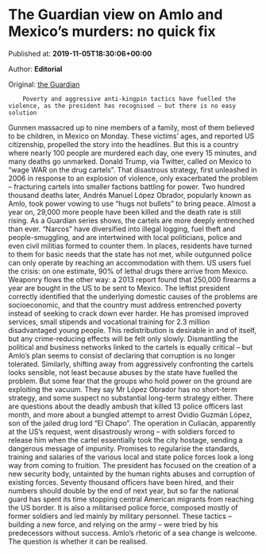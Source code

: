 
# The Guardian view on Amlo and Mexico’s murders: no quick fix

Published at: **2019-11-05T18:30:06+00:00**

Author: **Editorial**

Original: [the Guardian](https://www.theguardian.com/commentisfree/2019/nov/05/the-guardian-view-on-amlo-and-mexicos-murders-no-quick-fix)


        Poverty and aggressive anti-kingpin tactics have fuelled the violence, as the president has recognised – but there is no easy solution
      
Gunmen massacred up to nine members of a family, most of them believed to be children, in Mexico on Monday. These victims’ ages, and reported US citizenship, propelled the story into the headlines. But this is a country where nearly 100 people are murdered each day, one every 15 minutes, and many deaths go unmarked.
Donald Trump, via Twitter, called on Mexico to “wage WAR on the drug cartels”. That disastrous strategy, first unleashed in 2006 in response to an explosion of violence, only exacerbated the problem – fracturing cartels into smaller factions battling for power. Two hundred thousand deaths later, Andrés Manuel López Obrador, popularly known as Amlo, took power vowing to use “hugs not bullets” to bring peace.
Almost a year on, 29,000 more people have been killed and the death rate is still rising. As a Guardian series shows, the cartels are more deeply entrenched than ever. “Narcos” have diversified into illegal logging, fuel theft and people-smuggling, and are intertwined with local politicians, police and even civil militias formed to counter them. In places, residents have turned to them for basic needs that the state has not met, while outgunned police can only operate by reaching an accommodation with them. US users fuel the crisis: on one estimate, 90% of lethal drugs there arrive from Mexico. Weaponry flows the other way: a 2013 report found that 250,000 firearms a year are bought in the US to be sent to Mexico.
The leftist president correctly identified that the underlying domestic causes of the problems are socioeconomic, and that the country must address entrenched poverty instead of seeking to crack down ever harder. He has promised improved services, small stipends and vocational training for 2.3 million disadvantaged young people. This redistribution is desirable in and of itself, but any crime-reducing effects will be felt only slowly. Dismantling the political and business networks linked to the cartels is equally critical – but Amlo’s plan seems to consist of declaring that corruption is no longer tolerated.
Similarly, shifting away from aggressively confronting the cartels looks sensible, not least because abuses by the state have fuelled the problem. But some fear that the groups who hold power on the ground are exploiting the vacuum. They say Mr López Obrador has no short-term strategy, and some suspect no substantial long-term strategy either.
There are questions about the deadly ambush that killed 13 police officers last month, and more about a bungled attempt to arrest Ovidio Guzmán López, son of the jailed drug lord “El Chapo”. The operation in Culiacán, apparently at the US’s request, went disastrously wrong – with soldiers forced to release him when the cartel essentially took the city hostage, sending a dangerous message of impunity.
Promises to regularise the standards, training and salaries of the various local and state police forces look a long way from coming to fruition. The president has focused on the creation of a new security body, untainted by the human rights abuses and corruption of existing forces. Seventy thousand officers have been hired, and their numbers should double by the end of next year, but so far the national guard has spent its time stopping central American migrants from reaching the US border. It is also a militarised police force, composed mostly of former soldiers and led mainly by military personnel.
These tactics – building a new force, and relying on the army – were tried by his predecessors without success. Amlo’s rhetoric of a sea change is welcome. The question is whether it can be realised.
